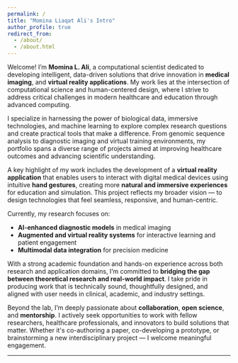 ```yaml
---
permalink: /
title: "Momina Liaqat Ali's Intro"
author_profile: true
redirect_from: 
  - /about/
  - /about.html
---
```


Welcome! I’m **Momina L. Ali**, a computational scientist dedicated to developing intelligent, data-driven solutions that drive innovation in **medical imaging**, and **virtual reality applications**. My work lies at the intersection of computational science and human-centered design, where I strive to address critical challenges in modern healthcare and education through advanced computing.

I specialize in harnessing the power of biological data, immersive technologies, and machine learning to explore complex research questions and create practical tools that make a difference. From genomic sequence analysis to diagnostic imaging and virtual training environments, my portfolio spans a diverse range of projects aimed at improving healthcare outcomes and advancing scientific understanding.

A key highlight of my work includes the development of a **virtual reality application** that enables users to interact with digital medical devices using intuitive **hand gestures**, creating more **natural and immersive experiences** for education and simulation. This project reflects my broader vision — to design technologies that feel seamless, responsive, and human-centric.

Currently, my research focuses on:
- **AI-enhanced diagnostic models** in medical imaging
- **Augmented and virtual reality systems** for interactive learning and patient engagement
- **Multimodal data integration** for precision medicine

With a strong academic foundation and hands-on experience across both research and application domains, I’m committed to **bridging the gap between theoretical research and real-world impact**. I take pride in producing work that is technically sound, thoughtfully designed, and aligned with user needs in clinical, academic, and industry settings.

Beyond the lab, I’m deeply passionate about **collaboration**, **open science**, and **mentorship**. I actively seek opportunities to work with fellow researchers, healthcare professionals, and innovators to build solutions that matter. Whether it's co-authoring a paper, co-developing a prototype, or brainstorming a new interdisciplinary project — I welcome meaningful engagement.

---